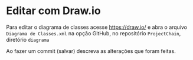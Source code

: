 # Editar com Draw.io

Para editar o diagrama de classes acesse https://draw.io/ e abra o arquivo `Diagrama de Classes.xml` na opção GitHub, no repositório `ProjectChain`, diretório `diagrama`

Ao fazer um commit (salvar) descreva as alterações que foram feitas.
